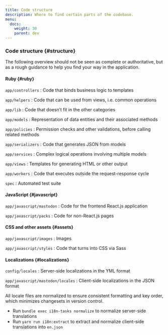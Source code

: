 ```yaml
---
title: Code structure
description: Where to find certain parts of the codebase.
menu:
  docs:
    weight: 30
    parent: dev
---
```


### Code structure {#structure}

The following overview should not be seen as complete or authoritative, but as a rough guidance to help you find your way in the application.

#### Ruby {#ruby}

`app/controllers`
: Code that binds business logic to templates

`app/helpers`
: Code that can be used from views, i.e. common operations

`app/lib`
: Code that doesn’t fit in the other categories

`app/models`
: Representation of data entities and their associated methods

`app/policies`
: Permission checks and other validations, before calling related methods

`app/serializers`
: Code that generates JSON from models

`app/services`
: Complex logical operations involving multiple models

`app/views`
: Templates for generating HTML or other output

`app/workers`
: Code that executes outside the request-response cycle

`spec`
: Automated test suite

#### JavaScript {#javascript}

`app/javascript/mastodon`
: Code for the frontend React.js application

`app/javascript/packs`
: Code for non-React.js pages

#### CSS and other assets {#assets}

`app/javascript/images`
: Images

`app/javascript/styles`
: Code that turns into CSS via Sass

#### Localizations {#localizations}

`config/locales`
: Server-side localizations in the YML format

`app/javascript/mastodon/locales`
: Client-side localizations in the JSON format

All locale files are normalized to ensure consistent formatting and key order, which minimizes changesets in version control.

- Run `bundle exec i18n-tasks normalize` to normalize server-side translations
- Run `yarn run i18n:extract` to extract and normalize client-side translations into `en.json`
